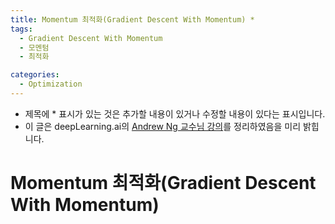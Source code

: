 ```yaml
---
title: Momentum 최적화(Gradient Descent With Momentum) *
tags:
  - Gradient Descent With Momentum
  - 모멘텀
  - 최적화

categories:
  - Optimization
---
```


- 제목에 * 표시가 있는 것은 추가할 내용이 있거나 수정할 내용이 있다는 표시입니다.
- 이 글은 deepLearning.ai의 <a href="https://www.deeplearning.ai/">Andrew Ng 교수님 강의</a>를 정리하였음을 미리 밝힙니다.

# Momentum 최적화(Gradient Descent With Momentum)
